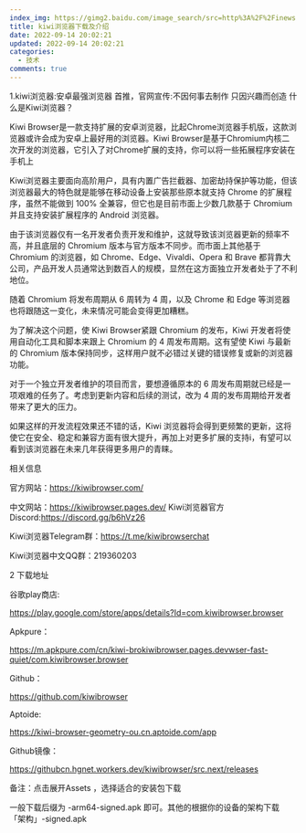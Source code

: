 ```yaml
---
index_img: https://gimg2.baidu.com/image_search/src=http%3A%2F%2Finews.gtimg.com%2Fnewsapp_bt%2F0%2F13837785355%2F1000.jpg&refer=http%3A%2F%2Finews.gtimg.com&app=2002&size=f9999,10000&q=a80&n=0&g=0n&fmt=auto?sec=1665750881&t=7416aea6fed720f938c6a8a86ee50b7d
title: kiwi浏览器下载及介绍
date: 2022-09-14 20:02:21
updated: 2022-09-14 20:02:21
categories:
  - 技术
comments: true
---
```

1.kiwi浏览器:安卓最强浏览器
首推，官网宣传:不因何事去制作 只因兴趣而创造
 什么是Kiwi浏览器？

Kiwi Browser是一款支持扩展的安卓浏览器，比起Chrome浏览器手机版，这款浏览器或许会成为安卓上最好用的浏览器。Kiwi Browser是基于Chromium内核二次开发的浏览器，它引入了对Chrome扩展的支持，你可以将一些拓展程序安装在手机上

Kiwi浏览器主要面向高阶用户，具有内置广告拦截器、加密劫持保护等功能，但该浏览器最大的特色就是能够在移动设备上安装那些原本就支持 Chrome 的扩展程序，虽然不能做到 100% 全兼容，但它也是目前市面上少数几款基于 Chromium 并且支持安装扩展程序的 Android 浏览器。

由于该浏览器仅有一名开发者负责开发和维护，这就导致该浏览器更新的频率不高，并且底层的 Chromium 版本与官方版本不同步。而市面上其他基于 Chromium 的浏览器，如 Chrome、Edge、Vivaldi、Opera 和 Brave 都背靠大公司，产品开发人员通常达到数百人的规模，显然在这方面独立开发者处于了不利地位。

随着 Chromium 将发布周期从 6 周转为 4 周，以及 Chrome 和 Edge 等浏览器也将跟随这一变化，未来情况可能会变得更加糟糕。

为了解决这个问题，使 Kiwi Browser紧跟 Chromium 的发布，Kiwi 开发者将使用自动化工具和脚本来跟上 Chromium 的 4 周发布周期。这有望使 Kiwi 与最新的 Chromium 版本保持同步，这样用户就不必错过关键的错误修复或新的浏览器功能。

对于一个独立开发者维护的项目而言，要想遵循原本的 6 周发布周期就已经是一项艰难的任务了。考虑到更新内容和后续的测试，改为 4 周的发布周期给开发者带来了更大的压力。

如果这样的开发流程效果还不错的话，Kiwi 浏览器将会得到更频繁的更新，这将使它在安全、稳定和兼容方面有很大提升，再加上对更多扩展的支持i，有望可以看到该浏览器在未来几年获得更多用户的青睐。

相关信息

官方网站：https://kiwibrowser.com/

中文网站：https://kiwibrowser.pages.dev/
Kiwi浏览器官方Discord:https://discord.gg/b6hVz26

Kiwi浏览器Telegram群：https://t.me/kiwibrowserchat

Kiwi浏览器中文QQ群：219360203

2 下载地址

谷歌play商店:

https://play.google.com/store/apps/details?Id=com.kiwibrowser.browser

Apkpure：

https://m.apkpure.com/cn/kiwi-brokiwibrowser.pages.devwser-fast-quiet/com.kiwibrowser.browser

Github：

https://github.com/kiwibrowser

Aptoide:

https://kiwi-browser-geometry-ou.cn.aptoide.com/app

Github镜像：

https://githubcn.hgnet.workers.dev/kiwibrowser/src.next/releases

备注：点击展开Assets ，选择适合的安装包下载

一般下载后缀为 -arm64-signed.apk 即可。其他的根据你的设备的架构下载 「架构」-signed.apk
